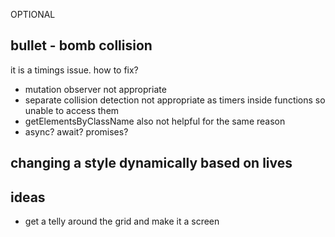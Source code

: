 OPTIONAL
## bullet - bomb collision
it is a timings issue. how to fix?
- mutation observer not appropriate
- separate collision detection not appropriate as timers inside functions so unable to access them
- getElementsByClassName also not helpful for the same reason
- async? await? promises?

## changing a style dynamically based on lives

## ideas
- get a telly around the grid and make it a screen